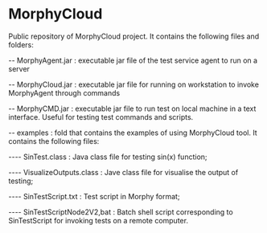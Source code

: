 # MorphyCloud

Public repository of MorphyCloud project. It contains the following files and folders:

-- MorphyAgent.jar : executable jar file of the test service agent to run on a server

-- MorphyCloud.jar : executable jar file for running on workstation to invoke MorphyAgent through commands

-- MorphyCMD.jar : executable jar file to run test on local machine in a text interface. Useful for testing test commands and scripts. 

-- examples : fold that contains the examples of using MorphyCloud tool. It contains the following files: 

---- SinTest.class : Java class file for testing sin(x) function;

---- VisualizeOutputs.class : Jave class file for visualise the output of testing;

---- SinTestScript.txt : Test script in Morphy format;

---- SinTestScriptNode2V2,bat : Batch shell script corresponding to SinTestScript for invoking tests on a remote computer. 
